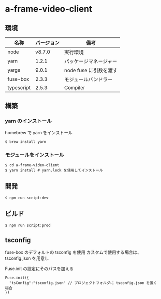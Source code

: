 # a-frame-video-client

## 環境

|名称|バージョン|備考|
|---|---|---|
|node|v8.7.0|実行環境|
|yarn|1.2.1|パッケージマネージャー|
|yargs|9.0.1|node fuse に引数を渡す|
|fuse-box|2.3.3|モジュールバンドラー|
|typescript|2.5.3|Compiler|

## 構築

### yarn のインストール
homebrew で yarn をインストール

```$ brew install yarn```

### モジュールをインストール

```
$ cd a-frame-video-client
$ yarn install # yarn.lock を使用してインストール
```

## 開発

```
$ npm run script:dev
```

## ビルド

```
$ npm run script:prod
```

## tsconfig
fuse-box のデフォルトの tsconfig を使用
カスタムで使用する場合は、tsconfig.json を用意し

Fuse.init の設定にそのパスを加える

```
Fuse.init({
  "tsConfig":"tsconfig.json" // プロジェクトフォルダに tsconfig.json を置く場合
})
```
